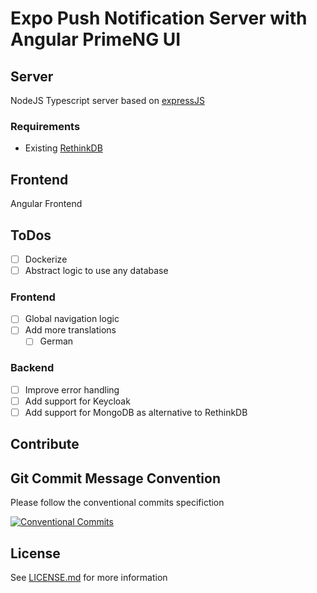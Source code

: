 # Expo Push Notification Server with Angular PrimeNG UI

## Server

NodeJS Typescript server based on [expressJS](https://expressjs.com/)

### Requirements

- Existing [RethinkDB](https://rethinkdb.com/docs/install/)

## Frontend

Angular Frontend

## ToDos

- [ ] Dockerize
- [ ] Abstract logic to use any database 

### Frontend

- [ ] Global navigation logic
- [ ] Add more translations
  - [ ] German

### Backend

- [ ] Improve error handling
- [ ] Add support for Keycloak 
- [ ] Add support for MongoDB as alternative to RethinkDB

## Contribute

## Git Commit Message Convention

Please follow the conventional commits specifiction

[![Conventional Commits](https://img.shields.io/badge/Conventional%20Commits-1.0.0-yellow.svg)](https://conventionalcommits.org)

## License

See [LICENSE.md](LICENSE.md) for more information
